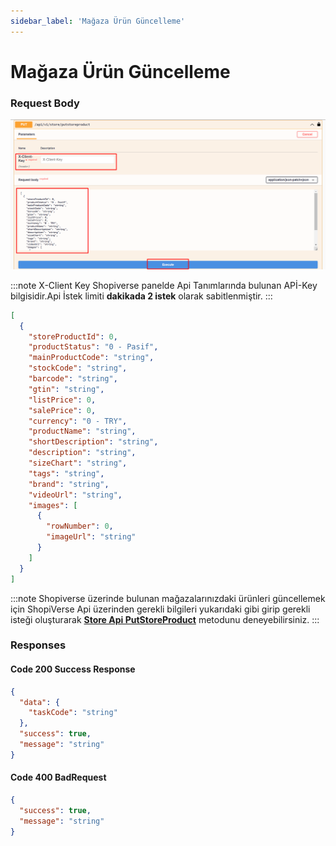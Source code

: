 ```yaml
---
sidebar_label: 'Mağaza Ürün Güncelleme'
---
```


# Mağaza Ürün Güncelleme

### Request Body


![SetstorePriceRequest](../store/img/ShopiverseApiPutStoreProducts.png)

:::note
X-Client Key   Shopiverse panelde Api Tanımlarında bulunan APİ-Key bilgisidir.Api İstek limiti **dakikada 2 istek** olarak sabitlenmiştir.
:::

```json
[
  {
    "storeProductId": 0,
    "productStatus": "0 - Pasif",
    "mainProductCode": "string",
    "stockCode": "string",
    "barcode": "string",
    "gtin": "string",
    "listPrice": 0,
    "salePrice": 0,
    "currency": "0 - TRY",
    "productName": "string",
    "shortDescription": "string",
    "description": "string",
    "sizeChart": "string",
    "tags": "string",
    "brand": "string",
    "videoUrl": "string",
    "images": [
      {
        "rowNumber": 0,
        "imageUrl": "string"
      }
    ]
  }
]
```

:::note
Shopiverse üzerinde bulunan mağazalarınızdaki ürünleri güncellemek için ShopiVerse Api üzerinden gerekli bilgileri yukarıdaki gibi girip gerekli isteği oluşturarak **[Store Api PutStoreProduct](https://api.shopiverse.com/swagger/index.html "Store Api PutStoreProduct")** metodunu deneyebilirsiniz.
:::

### Responses

#### Code 200 Success Response
```json
{
  "data": {
    "taskCode": "string"
  },
  "success": true,
  "message": "string"
}
```

#### Code 400 BadRequest
```json
{
  "success": true,
  "message": "string"
}
```
